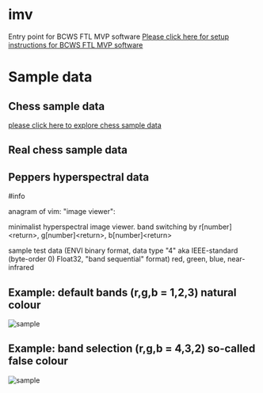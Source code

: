 # imv

Entry point for BCWS FTL MVP software
[Please click here for setup instructions for BCWS FTL MVP software](https://github.com/bcgov/bcws-psu-research/blob/master/SETUP.md)


# Sample data
## Chess sample data
[please click here to explore chess sample data](https://github.com/bcgov/bcws-psu-research/tree/master/imv/chess)

## Real chess sample data

## Peppers hyperspectral data


#info

anagram of vim: "image viewer":

minimalist hyperspectral image viewer. band switching by r[number]&lt;return>, g[number]&lt;return>, b[number]&lt;return>

sample test data (ENVI binary format, data type "4" aka IEEE-standard (byte-order 0) Float32, "band sequential" format) red, green, blue, near-infrared

## Example: default bands (r,g,b = 1,2,3) natural colour

![sample](rgb-1,2,3.png)

## Example: band selection (r,g,b = 4,3,2) so-called false colour

![sample](rgb-4,3,2.png)
